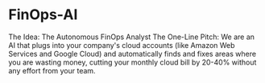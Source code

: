 # FinOps-AI
The Idea: The Autonomous FinOps Analyst The One-Line Pitch: We are an AI that plugs into your company's cloud accounts (like Amazon Web Services and Google Cloud) and automatically finds and fixes areas where you are wasting money, cutting your monthly cloud bill by 20-40% without any effort from your team.

